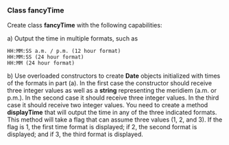 ### Class fancyTime

Create class **fancyTime** with the following capabilities:

a) Output the time in multiple formats, such as

    HH:MM:SS a.m. / p.m. (12 hour format)
    HH:MM:SS (24 hour format)
    HH:MM (24 hour format)

b) Use overloaded constructors to create **Date** objects initialized with times of the formats in
part (a). In the first case the constructor should receive three integer values as well as a **string**
representing the meridiem (a.m. or p.m.). In the second case it should receive three integer
values. In the third case it should receive two integer values. You need to create a method
**displayTime** that will output the time in any of the three indicated formats. This method
will take a flag that can assume three values (1, 2, and 3). If the flag is 1, the first time format
is displayed; if 2, the second format is displayed; and if 3, the third format is displayed.